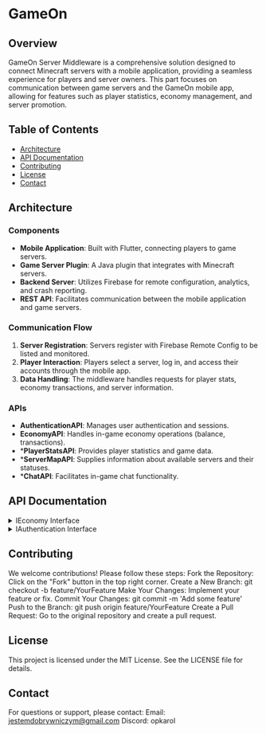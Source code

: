 # GameOn 

## Overview
GameOn Server Middleware is a comprehensive solution designed to connect Minecraft servers with a mobile application, providing a seamless experience for players and server owners. This part focuses on communication between game servers and the GameOn mobile app, allowing for features such as player statistics, economy management, and server promotion.

## Table of Contents
- [Architecture](#architecture)
- [API Documentation](#api-documentation)
- [Contributing](#contributing)
- [License](#license)
- [Contact](#contact)

## Architecture

### Components
- **Mobile Application**: Built with Flutter, connecting players to game servers.
- **Game Server Plugin**: A Java plugin that integrates with Minecraft servers.
- **Backend Server**: Utilizes Firebase for remote configuration, analytics, and crash reporting.
- **REST API**: Facilitates communication between the mobile application and game servers.

### Communication Flow
1. **Server Registration**: Servers register with Firebase Remote Config to be listed and monitored.
2. **Player Interaction**: Players select a server, log in, and access their accounts through the mobile app.
3. **Data Handling**: The middleware handles requests for player stats, economy transactions, and server information.

### APIs
- **AuthenticationAPI**: Manages user authentication and sessions.
- **EconomyAPI**: Handles in-game economy operations (balance, transactions).
- ***PlayerStatsAPI**: Provides player statistics and game data.
- ***ServerMapAPI**: Supplies information about available servers and their statuses.
- ***ChatAPI**: Facilitates in-game chat functionality.
## API Documentation

<details>
<summary>IEconomy Interface</summary>

```java
public interface IEconomy extends IExtension {
    /**
     * Retrieves the balance of the specified user.
     *
     * @param userId The UserId of the user whose balance is to be retrieved.
     * @return The balance of the user as a double.
     */
    double getBalance(UserId userId);

    /**
     * Checks if the specified user has a sufficient balance for a given amount.
     *
     * @param userId The UserId of the user whose balance is to be checked.
     * @param amount The amount to check against the user's balance.
     * @return True if the user has sufficient balance, false otherwise.
     */
    boolean hasSufficientBalance(UserId userId, double amount);

    /**
     * Withdraws a specified amount from the user's balance.
     *
     * @param userId The UserId of the user from whose account the amount will be withdrawn.
     * @param amount The amount to withdraw.
     */
    void withdraw(UserId userId, double amount);

    /**
     * Deposits a specified amount into the user's balance.
     *
     * @param userId The UserId of the user to whom the amount will be deposited.
     * @param amount The amount to deposit.
     */
    void deposit(UserId userId, double amount);

    /**
     * Transfers a specified amount from one user to another.
     *
     * @param fromUserId The UserId of the user from whom the amount will be transferred.
     * @param toUserId The UserId of the user to whom the amount will be transferred.
     * @param amount The amount to transfer.
     */
    void transfer(UserId fromUserId, UserId toUserId, double amount);

    /**
     * Sets the balance of the specified user to a given amount.
     *
     * @param userId The UserId of the user whose balance will be set.
     * @param amount The new balance to set for the user.
     */
    void setBalance(UserId userId, double amount);

    /**
     * Retrieves a map of all user balances.
     *
     * @return A map where the key is the UserId and the value is the user's balance.
     */
    Map<UserId, Double> getAllUserBalances();
}
```
</details> <details> <summary>IAuthentication Interface</summary>

```java
public interface IAuthentication extends IExtension {

    /**
     * Authenticates a user based on their UserId.
     *
     * @param userId The UserId of the user to authenticate.
     * @return A token representing the authenticated user session.
     */
    String authenticate(UserId userId);

    /**
     * Validates a given authentication token.
     *
     * @param token The token to validate.
     * @return True if the token is valid, false otherwise.
     */
    boolean validateToken(String token);

    /**
     * Retrieves the UserId associated with a given authentication token.
     *
     * @param token The token from which to extract the UserId.
     * @return The UserId associated with the token, or null if the token is invalid.
     */
    UserId getUserFromToken(String token);
}
```
</details> 

## Contributing
We welcome contributions! Please follow these steps:
Fork the Repository: Click on the "Fork" button in the top right corner.
Create a New Branch: git checkout -b feature/YourFeature
Make Your Changes: Implement your feature or fix.
Commit Your Changes: git commit -m 'Add some feature'
Push to the Branch: git push origin feature/YourFeature
Create a Pull Request: Go to the original repository and create a pull request.

## License
This project is licensed under the MIT License. See the LICENSE file for details.

## Contact
For questions or support, please contact:
Email: jestemdobrywniczym@gmail.com
Discord: opkarol